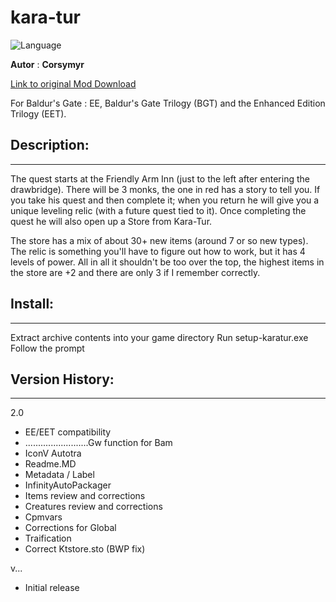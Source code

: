 # kara-tur

![Language](https://img.shields.io/static/v1?label=language&message=castellano%20%7C%20english%20%7C%20&color=informational)

**Autor** : **Corsymyr**

[Link to original Mod Download](https://forums.beamdog.com/discussion/15959/mod-twas-a-slow-boat-from-kara-tur-quest-store-new-items-release-90/p1)

For Baldur's Gate : EE, Baldur's Gate Trilogy (BGT) and the Enhanced Edition Trilogy (EET).


## Description:
---------------

The quest starts at the Friendly Arm Inn (just to the left after entering the drawbridge). There will be 3 monks, the one in red has a story to tell you. If you take his quest and then complete it; when you return he will give you a unique leveling relic (with a future quest tied to it). Once completing the quest he will also open up a Store from Kara-Tur. 

The store has a mix of about 30+ new items (around 7 or so new types). The relic is something you'll have to figure out how to work, but it has 4 levels of power. All in all it shouldn't be too over the top, the highest items in the store are +2 and there are only 3 if I remember correctly.


## Install:
--------

Extract archive contents into your game directory
Run setup-karatur.exe
Follow the prompt


## Version History:
----------------

2.0
- EE/EET compatibility
- .........................Gw function for Bam
- IconV Autotra
- Readme.MD
- Metadata / Label   
- InfinityAutoPackager  
- Items review and corrections
- Creatures review and corrections
- Cpmvars
- Corrections for Global
- Traification
- Correct Ktstore.sto (BWP fix)

v...
- Initial release